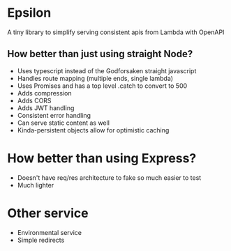 # Epsilon
A tiny library to simplify serving consistent apis from Lambda with OpenAPI

## How better than just using straight Node?
* Uses typescript instead of the Godforsaken straight javascript
* Handles route mapping (multiple ends, single lambda)
* Uses Promises and has a top level .catch to convert to 500
* Adds compression
* Adds CORS
* Adds JWT handling
* Consistent error handling
* Can serve static content as well
* Kinda-persistent objects allow for optimistic caching

# How better than using Express?
* Doesn't have req/res architecture to fake so much easier to test
* Much lighter


# Other service
* Environmental service
* Simple redirects
